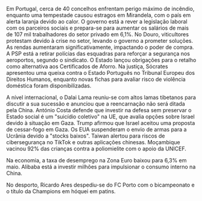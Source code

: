 Em Portugal, cerca de 40 concelhos enfrentam perigo máximo de incêndio, enquanto uma tempestade causou estragos em Mirandela, com o país em alerta laranja devido ao calor. O governo está a rever a legislação laboral com os parceiros sociais e prepara-se para aumentar os salários de mais de 107 mil trabalhadores do setor privado em 6,1%. No Douro, viticultores protestam devido à crise no setor, levando o governo a prometer soluções. As rendas aumentaram significativamente, impactando o poder de compra. A PSP está a retirar polícias das esquadras para reforçar a segurança nos aeroportos, segundo o sindicato. O Estado lançou obrigações para o retalho como alternativa aos Certificados de Aforro. Na justiça, Sócrates apresentou uma queixa contra o Estado Português no Tribunal Europeu dos Direitos Humanos, enquanto novas fichas para avaliar risco de violência doméstica foram disponibilizadas.

A nível internacional, o Dalai Lama reuniu-se com altos lamas tibetanos para discutir a sua sucessão e anunciou que a reencarnação não será ditada pela China. António Costa defende que investir na defesa sem preservar o Estado social é um "suicídio coletivo" na UE, que avalia opções sobre Israel devido à situação em Gaza. Trump afirmou que Israel aceitou uma proposta de cessar-fogo em Gaza. Os EUA suspenderam o envio de armas para a Ucrânia devido a "stocks baixos". Taiwan alertou para riscos de cibersegurança no TikTok e outras aplicações chinesas. Moçambique vacinou 92% das crianças contra a poliomielite com o apoio da UNICEF.

Na economia, a taxa de desemprego na Zona Euro baixou para 6,3% em maio. Alibaba está a investir milhões para impulsionar o consumo interno na China.

No desporto, Ricardo Ares despediu-se do FC Porto com o bicampeonato e o título da Champions em hóquei em patins.